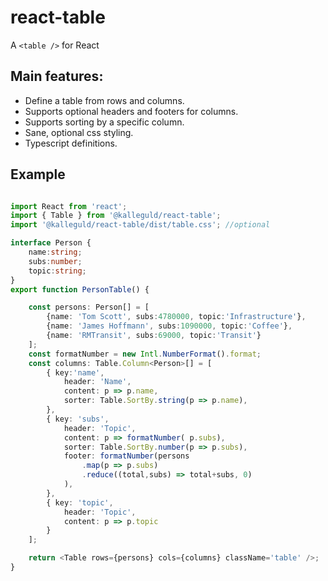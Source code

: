 # react-table

A  `<table />` for React

## Main features:

* Define a table from rows and columns.
* Supports optional headers and footers for columns.
* Supports sorting by a specific column.
* Sane, optional css styling.
* Typescript definitions.

## Example

```typescript

import React from 'react';
import { Table } from '@kalleguld/react-table';
import '@kalleguld/react-table/dist/table.css'; //optional

interface Person {
    name:string;
    subs:number;
    topic:string;
}
export function PersonTable() {

    const persons: Person[] = [
        {name: 'Tom Scott', subs:4780000, topic:'Infrastructure'},
        {name: 'James Hoffmann', subs:1090000, topic:'Coffee'},
        {name: 'RMTransit', subs:69000, topic:'Transit'}
    ];
    const formatNumber = new Intl.NumberFormat().format;
    const columns: Table.Column<Person>[] = [
        { key:'name', 
            header: 'Name', 
            content: p => p.name, 
            sorter: Table.SortBy.string(p => p.name),
        },
        { key: 'subs', 
            header: 'Topic', 
            content: p => formatNumber( p.subs), 
            sorter: Table.SortBy.number(p => p.subs),
            footer: formatNumber(persons
                .map(p => p.subs)
                .reduce((total,subs) => total+subs, 0)
            ),
        },
        { key: 'topic', 
            header: 'Topic',
            content: p => p.topic 
        }
    ];

    return <Table rows={persons} cols={columns} className='table' />;
}

```